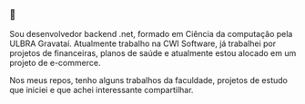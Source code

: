 ### 👋

Sou desenvolvedor backend .net, formado em Ciência da computação pela ULBRA Gravataí. Atualmente trabalho na CWI Software, já trabalhei por projetos de financeiras, planos de saúde e atualmente estou alocado em um projeto de e-commerce.

Nos meus repos, tenho alguns trabalhos da faculdade, projetos de estudo que iniciei e que achei interessante compartilhar. 
